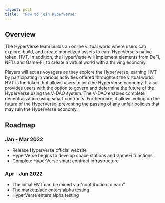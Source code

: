 ```yaml
---
layout: post
title:  "How to join Hyperverse"
---
```


## Overview

The HyperVerse team builds an online virtual world where users can explore, build, and create monetized assets to earn HypeVerse's native token, HVT. In addition, the HyperVerse will implement elements from DeFi, NFTs and Game-Fi, to create a virtual world with a thriving economy.

Players will act as voyagers as they explore the HyperVerse, earning HVT by participating in various activities offered throughout the virtual world. HVT is the token that allows users to join the HyperVerse economy. It also provides users with the option to govern and determine the future of the HyperVerse using the V-DAO system. The V-DAO enables complete decentralization using smart contracts. Furthermore, it allows voting on the future of the HyperVerse, preventing the passing of any unfair policies that may ruin the HyperVerse economy.

## Roadmap

### Jan - Mar 2022

+ Release HyperVerse official website
+ HyperVerse begins to develop space stations and GameFi functions
+ Complete HyperVerse smart contract infrastructure

### Apr - Jun 2022

+ The initial HVT can be mined via "contribution to earn"
+ The marketplace enters alpha testing
+ HyperVerse enters alpha testing

